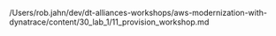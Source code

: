/Users/rob.jahn/dev/dt-alliances-workshops/aws-modernization-with-dynatrace/content/30_lab_1/11_provision_workshop.md
